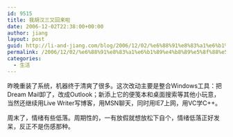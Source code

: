 ```yaml
---
id: 9515
title: 我胡汉三又回来啦
date: 2006-12-02T22:38:00+00:00
author: jiang
layout: post
guid: http://li-and-jiang.com/blog/2006/12/02/%e6%88%91%e8%83%a1%e6%b1%89%e4%b8%89%e5%8f%88%e5%9b%9e%e6%9d%a5%e5%95%a6/
permalink: /2006/12/02/%e6%88%91%e8%83%a1%e6%b1%89%e4%b8%89%e5%8f%88%e5%9b%9e%e6%9d%a5%e5%95%a6/
categories:
  - 生活
---
```

昨晚重装了系统，机器终于清爽了很多。这次改动主要是整合Windows工具：把Dream Mail卸了，改成Outlook；新添上它的便笺本和桌面搜索等其他小玩意，当然还继续用Live Writer写博客，用MSN聊天，同时用IE7上网，用VC学C++。 

周末了，情绪有些低落。周期性的，一有放假就想放松下自个，情绪低落正好发呆，反正不是伤感那种。
